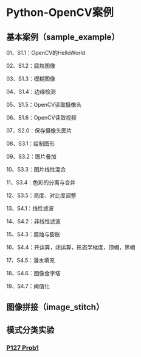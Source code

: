 # Python-OpenCV案例

## 基本案例（sample_example）

01、S1.1：OpenCV的HelloWorld

02、S1.2：腐烛图像

03、S1.3：模糊图像

04、S1.4：边缘检测

05、S1.5：OpenCV读取摄像头

06、S1.6：OpenCV读取视频

07、S2.0：保存摄像头图片

08、S3.1：绘制图形

09、S3.2：图片叠加

10、S3.3：图片线性混合

11、S3.4：色彩的分离与合并

12、S3.5：亮度、对比度调整

13、S4.1：线性滤波

14、S4.2：非线性滤波

15、S4.3：腐烛与膨胀

16、S4.4：开运算，闭运算，形态学梯度，顶帽，黑帽

17、S4.5：漫水填充

18、S4.6：图像金字塔

19、S4.7：阈值化

## 图像拼接（image_stitch）

## 模式分类实验

### [P127 Prob1](pc_experiment/ex_3.1.py)